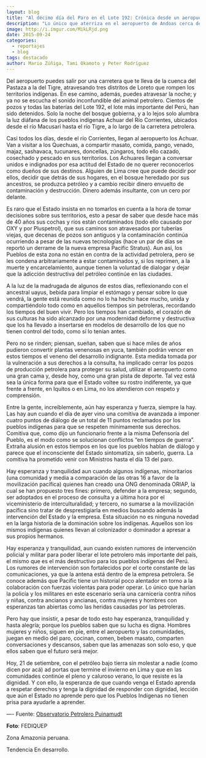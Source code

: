 ```yaml
---
layout: blog
title: "Al décimo día del Paro en el Lote 192: Crónica desde un aeropuerto envuelto en sueños"
description: "Lo único que aterriza en el aeropuerto de Andoas cerca del río Pastaza, desde hace 10 días, son los sueños de ancianas, jóvenes, madres, padres, en fin, cientos de pobladores quechuas del Pastaza, que han recuperado el territorio arrebatado violentamente por el Estado y las empresas petroleras. La población indígena utiliza la pista de aterrizaje como una gran cama comunal. No hay aviones a la vista."
image: http://i.imgur.com/MikLRjd.png
date: 2015-09-24
categories:
  - reportajes
  - blog
tags: destacado
author: Mario Zúñiga, Tami Okamoto y Peter Rodríguez
---
```


Del aeropuerto puedes salir por una carretera que te lleva de la cuenca del Pastaza a la del Tigre, atravesando tres distritos de Loreto que rompen los territorios indígenas. En ese camino, además, puedes atravesar la noche; y ya no se escucha el sonido inconfundible del animal petrolero. Cientos de pozos y todas las baterías del Lote 192, el lote más importante del Perú, han sido detenidos. Solo la noche del bosque gobierna, y a lo lejos solo alumbra la luz diáfana de los pueblos indígenas Achuar del Río Corrientes, ubicados desde el río Macusari hasta el río Tigre, a lo largo de la carretera petrolera.

Casi todos los días, desde el río Corrientes, llegan al aeropuerto los Achuar. Van a visitar a los Quechuas, a compartir masato, comida, pango, venado, majaz, sashavaca, tucunares, doncellas, zúngaros, todo ello cazado, cosechado y pescado en sus territorios. Los Achuares llegan a conversar unidos e indignados por esa actitud del Estado de no querer reconocerlos como dueños de sus destinos. Alguien de Lima cree que puede decidir por ellos, decidir que detrás de sus hogares, en el bosque heredado por sus ancestros, se produzca petróleo y a cambio recibir dinero envuelto de contaminación y destrucción. Dinero además insultante, con un cero por delante.

Es raro que el Estado insista en no tomarlos en cuenta a la hora de tomar decisiones sobre sus territorios, esto a pesar de saber que desde hace más de 40 años sus cochas y ríos están contaminados (todo ello causado por OXY y por Pluspetrol), que sus caminos son atravesados por tuberías viejas, que decenas de pozos son antiguos y la contaminación continúa ocurriendo a pesar de las nuevas tecnologías (hace un par de días se reportó un derrame de la nueva empresa Pacific Stratus). Aun así, los Pueblos de esta zona no están en contra de la actividad petrolera, pero se les condena arbitrariamente a estar contaminados y, si los reprimen, a la muerte y encarcelamiento, aunque tienen la voluntad de dialogar y dejar que la adicción destructiva del petróleo continúe en las ciudades.

A la luz de la madrugada de algunos de estos días, reflexionando con el ancestral uayus, bebida para limpiar el estómago y pensar sobre lo que vendrá, la gente está reunida como no lo ha hecho hace mucho, unida y compartiéndolo todo como en aquellos tiempos sin petroleras, recordando los tiempos del buen vivir. Pero los tiempos han cambiado, el corazón de sus culturas ha sido alcanzado por una modernidad deforme y destructiva que los ha llevado a insertarse en modelos de desarrollo de los que no tienen control del todo, como sí lo tenían antes.

Pero no se rinden; piensan, sueñan, saben que si hace miles de años pudieron convertir plantas venenosas en yuca, también podrán vencer en estos tiempos el veneno del desarrollo indignante. Esta medida tomada por la vulneración a sus derechos a la consulta, ha implicado cerrar los pozos de producción petrolera para proteger su salud, utilizar el aeropuerto como una gran cama y, desde hoy, como una gran pista de deporte. Tal vez está sea la única forma para que el Estado voltee su rostro indiferente, ya que frente a frente, en Iquitos o en Lima, no los atendieron con respeto y comprensión.

Entre la gente, increíblemente, aún hay esperanza y fuerza, siempre la hay. Las hay aun cuando el día de ayer vino una comitiva de avanzada a imponer cuatro puntos de diálogo de un total de 11 puntos reclamados por los pueblos indígenas para que se respeten mínimamente sus derechos. Comitiva que, como dijo un funcionario frente a la misma Defensoría del Pueblo, es el modo como se solucionan conflictos “en tiempos de guerra”. Extraña alusión en estos tiempos en los que los pueblos hablan de diálogo y parece que el inconsciente del Estado sintomatiza, sin saberlo, guerra. La comitiva ha prometido venir con Ministros hasta el día 13 del paro.

Hay esperanza y tranquilidad aun cuando algunos indígenas, minoritarios (una comunidad y media a comparación de las otras 16 a favor de la movilización pacífica) quienes han creado una ONG denominada ORIAP, la cual se han propuesto tres fines: primero, defender a la empresa; segundo,  ser adoptados en el proceso de consulta y a última hora por el viceministerio de interculturalidad; y tercero, no sumarse a la movilización pacífica sino tratar de desprestigiarla en medios buscando además la intervención del Estado y la empresa. Esta situación no es ninguna novedad en la larga historia de la dominación sobre los indígenas. Aquellos son los mismos indígenas quienes llevan al colonizador o dominador a apresar a sus propios hermanos.

Hay esperanza y tranquilidad, aun cuando existen rumores de intervención policial y militar para poder liberar el lote petrolero más importante del país, el mismo que es el más destructivo para los pueblos indígenas del Perú. Los rumores de intervención son fortalecidos por el corte constante de las comunicaciones, ya que la antena está dentro de la empresa petrolera. Se conoce además que Pacific tiene un historial poco alentador en torno a la colaboración con fuerzas violentas para poder operar. Lo único que harían la policía y los militares en este escenario sería una carnicería contra niños y niñas, contra ancianos y ancianas, contra mujeres y hombres con esperanzas tan abiertas como las heridas causadas por las petroleras.

Pero hay que insistir, a pesar de todo esto hay esperanza, tranquilidad y hasta alegría; porque los pueblos saben que su lucha es digna. Hombres mujeres y niños, siguen en pie, entre el aeropuerto y las comunidades, juegan en medio del paro, cocinan, comen, beben masato, comparten conversaciones y descansos, saben que las amenazas son solo eso, y que ellos saben que el futuro será mejor.

Hoy, 21 de setiembre, con el petróleo bajo tierra sin molestar a nadie (como dicen por acá) ad portas que termine el invierno en Lima y que en las comunidades continúe el pleno y caluroso verano, lo que resiste es la dignidad. Y con ello, la esperanza de que cuando venga el Estado aprenda a respetar derechos y tenga la dignidad de responder con dignidad, lección que aún el Estado no aprende pero que los Pueblos Indígenas no tienen prisa para ayudarle a aprender.

—-
Fuente: [Observatorio Petrolero Puinamudt](http://observatoriopetrolero.org/al-decimo-dia-del-paro-en-el-lote-192-cronica-desde-un-aeropuerto-envuelto-en-suenos/)

<b>Foto</b>: FEDIQUEP

<span class="label label-default">Zona</span> Amazonia peruana.

<span class="label label-default">Tendencia</span> En desarrollo.
